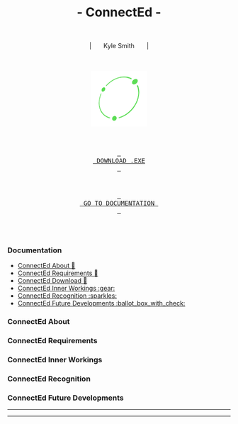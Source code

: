 <div align = center>

# - ConnectEd -

<br>

<p>
  | &nbsp &nbsp &nbsp Kyle Smith &nbsp &nbsp &nbsp |
</p>

<br>
<br>

<img src="./connectEd/src/assets/icons/connected-frame-logo.svg" alt="ConnectEd" height="25%" width="25%">

<br>
<br>
<br>

<a name="connected-download"></a>
[<kbd> <br> DOWNLOAD .EXE <br> </kbd>][KBD]

<br>

[<kbd> <br> GO TO DOCUMENTATION <br> </kbd>][GOTO]

</div>

<br>
<br>

<!--------------------------------- Documentation Table ------------------------------------------->

<a name="documentation"></a>
### Documentation
<ul>
  <li><a href="#connected-about">ConnectEd About 📜</a></li>
  <li><a href="#connected-requirements">ConnectEd Requirements 📑</a></li>
  <li><a href="#connected-download">ConnectEd Download 🔧</a></li>
  <li><a href="#connected-inner-workings">ConnectEd Inner Workings :gear:</a></li>
  <li><a href="#connected-recognition">ConnectEd Recognition :sparkles:</a></li>
  <li><a href="#connected-future-developments">ConnectEd Future Developments :ballot_box_with_check:</a></li>
</ul>

<!--------------------------------- ConnectEd About ------------------------------------------->

<a name="connected-abbout"></a>
### ConnectEd About

<!--------------------------------- ConnectEd Requirements ------------------------------------------->

<a name="connected-requirements"></a>
### ConnectEd Requirements

<!--------------------------------- ConnectEd Inner Workings ------------------------------------------->

<a name="connected-inner-workings"></a>
### ConnectEd Inner Workings

<!--------------------------------- ConnectEd Recognition ------------------------------------------->

<a name="connected-recognition"></a>
### ConnectEd Recognition

<!--------------------------------- ConnectEd Future Developments ------------------------------------------->

<a name="connected-future-developments"></a>
### ConnectEd Future Developments

<hr>
<hr>

<!--------------------------------- Variables ------------------------------------------->

[KBD]: http://example.com/
[GOTO]: #documentation
